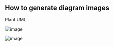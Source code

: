 
## How to generate diagram images

Plant UML


![image](https://user-images.githubusercontent.com/595430/213287681-68cbe890-fe69-4b37-a861-d269b66d9044.png)

![image](https://user-images.githubusercontent.com/595430/213291503-2d2a34f4-fc94-4cb5-91b9-07d244284348.png)
